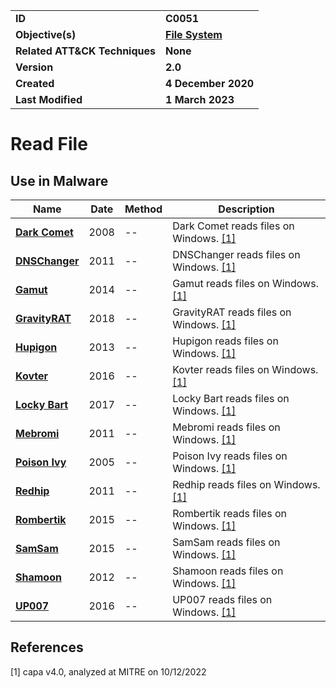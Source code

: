 <table>
<tr>
<td><b>ID</b></td>
<td><b>C0051</b></td>
</tr>
<tr>
<td><b>Objective(s)</b></td>
<td><b><a href="../file-system">File System</a></b></td>
</tr>
<tr>
<td><b>Related ATT&CK Techniques</b></td>
<td><b>None</b></td>
</tr>
<tr>
<td><b>Version</b></td>
<td><b>2.0</b></td>
</tr>
<tr>
<td><b>Created</b></td>
<td><b>4 December 2020</b></td>
</tr>
<tr>
<td><b>Last Modified</b></td>
<td><b>1 March 2023</b></td>
</tr>
</table>


# Read File


## Use in Malware

|Name|Date|Method|Description|
|---|---|---|---|
|[**Dark Comet**](../xample-malware/dark-comet.md)|2008|--|Dark Comet reads files on Windows. [[1]](#1)|
|[**DNSChanger**](../xample-malware/dnschanger.md)|2011|--|DNSChanger reads files on Windows. [[1]](#1)|
|[**Gamut**](../xample-malware/gamut.md)|2014|--|Gamut reads files on Windows. [[1]](#1)|
|[**GravityRAT**](../xample-malware/gravity-rat.md)|2018|--|GravityRAT reads files on Windows. [[1]](#1)|
|[**Hupigon**](../xample-malware/hupigon.md)|2013|--|Hupigon reads files on Windows. [[1]](#1)|
|[**Kovter**](../xample-malware/kovter.md)|2016|--|Kovter reads files on Windows. [[1]](#1)|
|[**Locky Bart**](../xample-malware/locky-bart.md)|2017|--|Locky Bart reads files on Windows. [[1]](#1)|
|[**Mebromi**](../xample-malware/mebromi.md)|2011|--|Mebromi reads files on Windows. [[1]](#1)|
|[**Poison Ivy**](../xample-malware/poison-ivy.md)|2005|--|Poison Ivy reads files on Windows. [[1]](#1)|
|[**Redhip**](../xample-malware/rebhip.md)|2011|--|Redhip reads files on Windows. [[1]](#1)|
|[**Rombertik**](../xample-malware/rombertik.md)|2015|--|Rombertik reads files on Windows. [[1]](#1)|
|[**SamSam**](../xample-malware/samsam.md)|2015|--|SamSam reads files on Windows. [[1]](#1)|
|[**Shamoon**](../xample-malware/shamoon.md)|2012|--|Shamoon reads files on Windows. [[1]](#1)|
|[**UP007**](../xample-malware/up007.md)|2016|--|UP007 reads files on Windows. [[1]](#1)|

## References

<a name="1">[1]</a> capa v4.0, analyzed at MITRE on 10/12/2022

